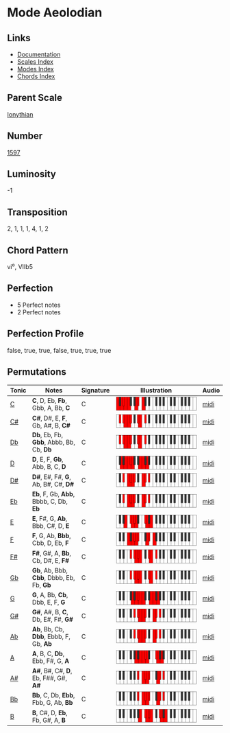 # Mode Aeolodian

## Links

- [Documentation](README.md)
- [Scales Index](Scales.md)
- [Modes Index](Modes.md)
- [Chords Index](Chords.md)

## Parent Scale

[Ionythian](ScaleIonythian.md)

## Number

[1597](https://ianring.com/musictheory/scales/1597)

## Luminosity

-1

## Transposition

2, 1, 1, 1, 4, 1, 2

## Chord Pattern

vi⁰, VIIb5

## Perfection

- 5 Perfect notes
- 2 Perfect notes

## Perfection Profile

false, true, true, false, true, true, true

## Permutations

| Tonic | Notes | Signature | Illustration | Audio |
|-------|-------|-----------|--------------|-------|
| [C](ModeCNaturalAeolodian.md) | **C**, D, Eb, **Fb**, Gbb, A, Bb, **C** | C | ![CNaturalAeolodian](ModeCNaturalAeolodian.png) | [midi](https://github.com/edipermadi/music/blob/main/docs/ModeCNaturalAeolodian.mid?raw=true) |
| [C#](ModeCSharpAeolodian.md) | **C#**, D#, E, **F**, Gb, A#, B, **C#** | C | ![CSharpAeolodian](ModeCSharpAeolodian.png) | [midi](https://github.com/edipermadi/music/blob/main/docs/ModeCSharpAeolodian.mid?raw=true) |
| [Db](ModeDFlatAeolodian.md) | **Db**, Eb, Fb, **Gbb**, Abbb, Bb, Cb, **Db** | C | ![DFlatAeolodian](ModeDFlatAeolodian.png) | [midi](https://github.com/edipermadi/music/blob/main/docs/ModeDFlatAeolodian.mid?raw=true) |
| [D](ModeDNaturalAeolodian.md) | **D**, E, F, **Gb**, Abb, B, C, **D** | C | ![DNaturalAeolodian](ModeDNaturalAeolodian.png) | [midi](https://github.com/edipermadi/music/blob/main/docs/ModeDNaturalAeolodian.mid?raw=true) |
| [D#](ModeDSharpAeolodian.md) | **D#**, E#, F#, **G**, Ab, B#, C#, **D#** | C | ![DSharpAeolodian](ModeDSharpAeolodian.png) | [midi](https://github.com/edipermadi/music/blob/main/docs/ModeDSharpAeolodian.mid?raw=true) |
| [Eb](ModeEFlatAeolodian.md) | **Eb**, F, Gb, **Abb**, Bbbb, C, Db, **Eb** | C | ![EFlatAeolodian](ModeEFlatAeolodian.png) | [midi](https://github.com/edipermadi/music/blob/main/docs/ModeEFlatAeolodian.mid?raw=true) |
| [E](ModeENaturalAeolodian.md) | **E**, F#, G, **Ab**, Bbb, C#, D, **E** | C | ![ENaturalAeolodian](ModeENaturalAeolodian.png) | [midi](https://github.com/edipermadi/music/blob/main/docs/ModeENaturalAeolodian.mid?raw=true) |
| [F](ModeFNaturalAeolodian.md) | **F**, G, Ab, **Bbb**, Cbb, D, Eb, **F** | C | ![FNaturalAeolodian](ModeFNaturalAeolodian.png) | [midi](https://github.com/edipermadi/music/blob/main/docs/ModeFNaturalAeolodian.mid?raw=true) |
| [F#](ModeFSharpAeolodian.md) | **F#**, G#, A, **Bb**, Cb, D#, E, **F#** | C | ![FSharpAeolodian](ModeFSharpAeolodian.png) | [midi](https://github.com/edipermadi/music/blob/main/docs/ModeFSharpAeolodian.mid?raw=true) |
| [Gb](ModeGFlatAeolodian.md) | **Gb**, Ab, Bbb, **Cbb**, Dbbb, Eb, Fb, **Gb** | C | ![GFlatAeolodian](ModeGFlatAeolodian.png) | [midi](https://github.com/edipermadi/music/blob/main/docs/ModeGFlatAeolodian.mid?raw=true) |
| [G](ModeGNaturalAeolodian.md) | **G**, A, Bb, **Cb**, Dbb, E, F, **G** | C | ![GNaturalAeolodian](ModeGNaturalAeolodian.png) | [midi](https://github.com/edipermadi/music/blob/main/docs/ModeGNaturalAeolodian.mid?raw=true) |
| [G#](ModeGSharpAeolodian.md) | **G#**, A#, B, **C**, Db, E#, F#, **G#** | C | ![GSharpAeolodian](ModeGSharpAeolodian.png) | [midi](https://github.com/edipermadi/music/blob/main/docs/ModeGSharpAeolodian.mid?raw=true) |
| [Ab](ModeAFlatAeolodian.md) | **Ab**, Bb, Cb, **Dbb**, Ebbb, F, Gb, **Ab** | C | ![AFlatAeolodian](ModeAFlatAeolodian.png) | [midi](https://github.com/edipermadi/music/blob/main/docs/ModeAFlatAeolodian.mid?raw=true) |
| [A](ModeANaturalAeolodian.md) | **A**, B, C, **Db**, Ebb, F#, G, **A** | C | ![ANaturalAeolodian](ModeANaturalAeolodian.png) | [midi](https://github.com/edipermadi/music/blob/main/docs/ModeANaturalAeolodian.mid?raw=true) |
| [A#](ModeASharpAeolodian.md) | **A#**, B#, C#, **D**, Eb, F##, G#, **A#** | C | ![ASharpAeolodian](ModeASharpAeolodian.png) | [midi](https://github.com/edipermadi/music/blob/main/docs/ModeASharpAeolodian.mid?raw=true) |
| [Bb](ModeBFlatAeolodian.md) | **Bb**, C, Db, **Ebb**, Fbb, G, Ab, **Bb** | C | ![BFlatAeolodian](ModeBFlatAeolodian.png) | [midi](https://github.com/edipermadi/music/blob/main/docs/ModeBFlatAeolodian.mid?raw=true) |
| [B](ModeBNaturalAeolodian.md) | **B**, C#, D, **Eb**, Fb, G#, A, **B** | C | ![BNaturalAeolodian](ModeBNaturalAeolodian.png) | [midi](https://github.com/edipermadi/music/blob/main/docs/ModeBNaturalAeolodian.mid?raw=true) |
